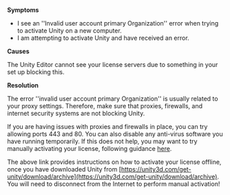 





**Symptoms**


- I see an ''Invalid user account primary Organization'' error when trying to activate Unity on a new computer.
- I am attempting to activate Unity and have received an error.



**Causes**



The Unity Editor cannot see your license servers due to something in your set up blocking this.



**Resolution**



The error ''invalid user account primary Organization'' is usually related to your proxy settings. Therefore, make sure that proxies, firewalls, and internet security systems are not blocking Unity.



If you are having issues with proxies and firewalls in place, you can try allowing ports 443 and 80. You can also disable any anti-virus software you have running temporarily. If this does not help, you may want to try manually activating your license, following guidance [here](http://docs.unity3d.com/Manual/ManualActivationGuide.html).



The above link provides instructions on how to activate your license offline, once you have downloaded Unity from [https://unity3d.com/get-unity/download/archive](https://unity3d.com/get-unity/download/archive). You will need to disconnect from the Internet to perform manual activation!

